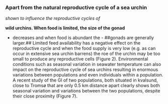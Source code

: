 ### Apart from the natural reproductive cycle of a sea urchin ###
*shown to influence the reproductive cycles of*

**wild urchins. When food is limited, the size of the gonad** 

- decreases and when food is abundant the - ##gonads are generally larger.##
 Limited feed availability has a negative effect
on the reproductive cycle and when the food supply is
very low (e.g. as can occur in extensive sea urchin barrens) the roe of the urchin may be too small to produce
any reproductive cells (Figure 2). Environmental conditions such as seasonal variation in seawater temperature
can also impact on the reproductive cycle of sea urchins
resulting in enormous variations between populations and
even individuals within a population. A recent study of the
GI of two populations, both situated in kvalsund, close to
Tromsø that are only 0.5 km distance apart clearly shows
both seasonal variation and variations between the two
populations, despite their close proximity (Figure 7).